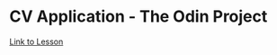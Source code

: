 # CV Application - The Odin Project

[Link to Lesson](https://www.theodinproject.com/lessons/node-path-react-new-cv-application)
